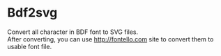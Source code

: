 # Bdf2svg
Convert all character in BDF font to SVG files.  
After converting, you can use http://fontello.com site to convert them to usable font file.

